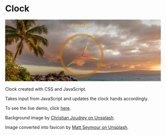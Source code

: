 # Clock

![demo](Capture.PNG)

Clock created with CSS and JavaScript.

Takes input from JavaScript and updates the clock hands accordingly.

To see the live demo, click [here](https://lillapulay.github.io/Clock/).

Background image by [Christian Joudrey on Unsplash](https://unsplash.com/photos/DuD5D3lWC3c).

Image converted into favicon by [Matt Seymour on Unsplash](https://unsplash.com/photos/9YHZ1DIT0pg).
